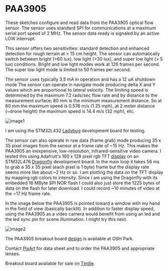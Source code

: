 # PAA3905

 These sketches configure and read data from the PAA3905 optical flow sensor. 
 The sensor uses standard SPI for communications at a maximum serial port speed of 2 MHz. The sensor data ready
 is signaled by an active LOW interrupt.
 
 This sensor offers two sensitivities: standard detection and enhanced detection for rough terrain 
 at > 15 cm height. The sensor can automatically switch between bright (>60 lux), low light (>30 lux), 
 and super low light (> 5 lux) conditions. Bright and low light modes work at 126 frames per second. The super 
 low light mode is limited to 50 frames per second. 
 
 The sensor uses typically 3.5 mA in operation and has a 12 uA shutdown mode The sensor can operate 
 in navigate mode producing delta X and Y values which are proportional to lateral velocity. 
 The limiting speed is determined by the maximum 7.2 rads/sec flow rate and by distance to the measurement 
 surface; 80 mm is the minimum measurement distance. So at 80 mm the maximum speed is 0.576 m/s (1.25 mph), 
 at 2 meter distance (~drone height) the maximum speed is 14.4 m/s (32 mph), etc. 

 ![image1](https://user-images.githubusercontent.com/6698410/130867936-83a9b875-73ed-4f13-b8b0-949b0c427e26.jpg)
 
 I am using the STM32L432 [Ladybug](https://www.tindie.com/products/tleracorp/ladybug-stm32l432-development-board/) development board for testing. 

 The sensor can also operate in raw data (frame grab) mode producing 35 x 35 pixel images from the 
 sensor at a frame rate of ~15 Hz. This makes the PAA3905 an inexpensive, low-resolution, infrared-sensitive 
 video camera. I tested this using Adafruit's 160 x 128 pixel rgb TFT [display](https://learn.adafruit.com/1-8-tft-display) 
 on an STM32L476 [Dragonfly](https://www.tindie.com/products/tleracorp/dragonfly-stm32l47696-development-board/) development board. 
 In the main loop it takes 56 ms to grab a 35 x 35 pixel (each pixel is 1  byte) frame but the display rate seems more like about ~2 Hz or so. 
 I am plotting the data on the TFT display by mapping rgb colors to intensity. Since I am using the Dragonfly with its embedded 16 MByte SPI NOR flash 
 I could also just store the 1225 bytes of data on the flash for later download. I could record ~10 minutes of video at the ~17 Hz frame rate. 
 
 In the image below the PAA3905 is pointed toward a window with my hand in the field of view (basically backlit). 
 In addition to faster display speed, using the PAA3905 as a video camera would benefit from using an led and the led sync pin for scene illumination. I might try this next.
 
 ![image2](https://user-images.githubusercontent.com/6698410/132047219-fcb7dcb0-287c-4db8-a6fe-3b6ec7886a98.jpg)
 
 The PAA3905 breakout board [design](https://oshpark.com/shared_projects/lCUt7xVA) is available at OSH Park. 
 
 Contact [PixArt](https://www.pixart.com/products-comparison/16/Optical_Motion_Tracking) for data sheet and to order the PAA3905 and appropriate lenses.
 
 Breakout board available for sale on [Tindie](https://www.tindie.com/products/onehorse/paa3905-optical-flow-sensor/).
